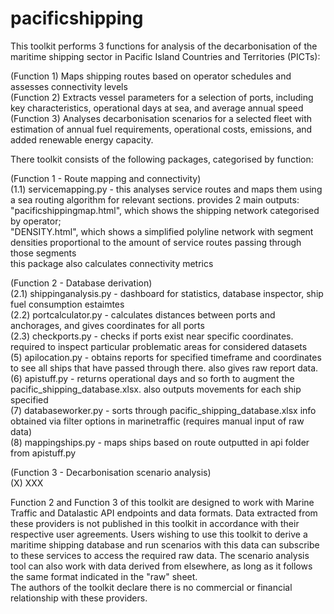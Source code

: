 # pacificshipping
This toolkit performs 3 functions for analysis of the decarbonisation of the maritime shipping sector in Pacific Island Countries and Territories (PICTs):  
  
(Function 1) Maps shipping routes based on operator schedules and assesses connectivity levels  
(Function 2) Extracts vessel parameters for a selection of ports, including key characteristics, operational days at sea, and average annual speed  
(Function 3) Analyses decarbonisation scenarios for a selected fleet with estimation of annual fuel requirements, operational costs, emissions, and added renewable energy capacity.  

There toolkit consists of the following packages, categorised by function:  
  
(Function 1 - Route mapping and connectivity)  
(1.1) servicemapping.py - this analyses service routes and maps them using a sea routing algorithm for relevant sections. provides 2 main outputs:  
"pacificshippingmap.html", which shows the shipping network categorised by operator;  
"DENSITY.html", which shows a simplified polyline network with segment densities proportional to the amount of service routes passing through those segments  
this package also calculates connectivity metrics  
  
(Function 2 - Database derivation)  
(2.1) shippinganalysis.py - dashboard for statistics, database inspector, ship fuel consumption estaimtes  
(2.2) portcalculator.py - calculates distances between ports and anchorages, and gives coordinates for all ports  
(2.3) checkports.py - checks if ports exist near specific coordinates. required to inspect particular problematic areas for considered datasets   
(5) apilocation.py - obtains reports for specified timeframe and coordinates to see all ships that have passed through there. also gives raw report data.  
(6) apistuff.py - returns operational days and so forth to augment the pacific_shipping_database.xlsx. also outputs movements for each ship specified  
(7) databaseworker.py - sorts through pacific_shipping_database.xlsx info obtained via filter options in marinetraffic (requires manual input of raw data)  
(8) mappingships.py - maps ships based on route outputted in api folder from apistuff.py  
  
(Function 3 - Decarbonisation scenario analysis)  
(X) XXX  

Function 2 and Function 3 of this toolkit are designed to work with Marine Traffic and Datalastic API endpoints and data formats. Data extracted from these providers is not published in this toolkit in accordance with their respective user agreements. Users wishing to use this toolkit to derive a maritime shipping database and run scenarios with this data can subscribe to these services to access the required raw data. The scenario analysis tool can also work with data derived from elsewhere, as long as it follows the same format indicated in the "raw" sheet.  
The authors of the toolkit declare there is no commercial or financial relationship with these providers.
